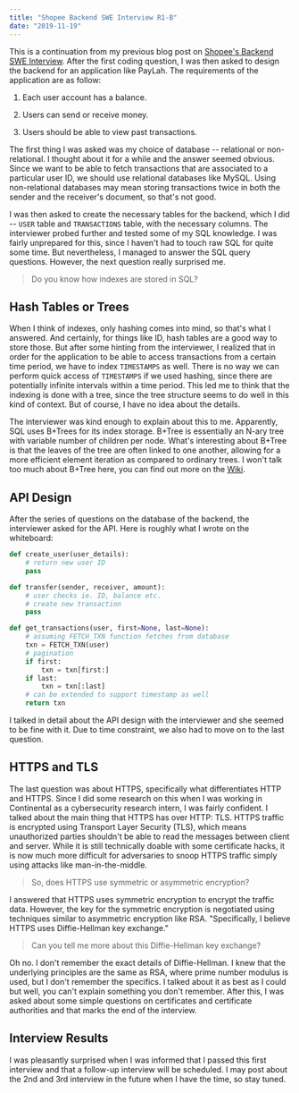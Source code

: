 ```yaml
---
title: "Shopee Backend SWE Interview R1-B"
date: "2019-11-19"
---
```


This is a continuation from my previous blog post on [Shopee's Backend SWE Interview](/blog/shopee-backend-1a/).
After the first coding question, I was then asked to design the backend for an application like PayLah. The requirements of the application are as follow:

1. Each user account has a balance.

2. Users can send or receive money.

3. Users should be able to view past transactions.

The first thing I was asked was my choice of database -- relational or non-relational. I thought about it for a while and the answer seemed obvious. Since we want to be able to fetch transactions that are associated to a particular user ID, we should use relational databases like MySQL. Using non-relational databases may mean storing transactions twice in both the sender and the receiver's document, so that's not good.

I was then asked to create the necessary tables for the backend, which I did -- `USER` table and `TRANSACTIONS` table, with the necessary columns. The interviewer probed further and tested some of my SQL knowledge. I was fairly unprepared for this, since I haven't had to touch raw SQL for quite some time. But nevertheless, I managed to answer the SQL query questions. However, the next question really surprised me.

> Do you know how indexes are stored in SQL?

## Hash Tables or Trees

When I think of indexes, only hashing comes into mind, so that's what I answered. And certainly, for things like ID, hash tables are a good way to store those. But after some hinting from the interviewer, I realized that in order for the application to be able to access transactions from a certain time period, we have to index `TIMESTAMPS` as well. There is no way we can perform quick access of `TIMESTAMPS` if we used hashing, since there are potentially infinite intervals within a time period. This led me to think that the indexing is done with a tree, since the tree structure seems to do well in this kind of context. But of course, I have no idea about the details.

The interviewer was kind enough to explain about this to me. Apparently, SQL uses B+Trees for its index storage. B+Tree is essentially an N-ary tree with variable number of children per node. What's interesting about B+Tree is that the leaves of the tree are often linked to one another, allowing for a more efficient element iteration as compared to ordinary trees. I won't talk too much about B+Tree here, you can find out more on the [Wiki](https://en.wikipedia.org/wiki/B%2B_tree).

## API Design

After the series of questions on the database of the backend, the interviewer asked for the API. Here is roughly what I wrote on the whiteboard:

```python
def create_user(user_details):
    # return new user ID
    pass

def transfer(sender, receiver, amount):
    # user checks ie. ID, balance etc.
    # create new transaction
    pass

def get_transactions(user, first=None, last=None):
    # assuming FETCH_TXN function fetches from database
    txn = FETCH_TXN(user)
    # pagination
    if first:
        txn = txn[first:]
    if last:
        txn = txn[:last]
    # can be extended to support timestamp as well
    return txn
```

I talked in detail about the API design with the interviewer and she seemed to be fine with it. Due to time constraint, we also had to move on to the last question.

## HTTPS and TLS

The last question was about HTTPS, specifically what differentiates HTTP and HTTPS. Since I did some research on this when I was working in Continental as a cybersecurity research intern, I was fairly confident. I talked about the main thing that HTTPS has over HTTP: TLS. HTTPS traffic is encrypted using Transport Layer Security (TLS), which means unauthorized parties shouldn't be able to read the messages between client and server. While it is still technically doable with some certificate hacks, it is now much more difficult for adversaries to snoop HTTPS traffic simply using attacks like man-in-the-middle.

> So, does HTTPS use symmetric or asymmetric encryption?

I answered that HTTPS uses symmetric encryption to encrypt the traffic data. However, the key for the symmetric encryption is negotiated using techniques similar to asymmetric encryption like RSA. "Specifically, I believe HTTPS uses Diffie-Hellman key exchange."

> Can you tell me more about this Diffie-Hellman key exchange?

Oh no. I don't remember the exact details of Diffie-Hellman. I knew that the underlying principles are the same as RSA, where prime number modulus is used, but I don't remember the specifics. I talked about it as best as I could but well, you can't explain something you don't remember. After this, I was asked about some simple questions on certificates and certificate authorities and that marks the end of the interview.

## Interview Results

I was pleasantly surprised when I was informed that I passed this first interview and that a follow-up interview will be scheduled. I may post about the 2nd and 3rd interview in the future when I have the time, so stay tuned.

